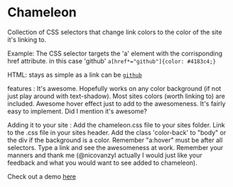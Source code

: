 Chameleon
=========

Collection of CSS selectors that change link colors to the color of the site it's linking to.

Example:
The CSS selector targets the 'a' element with the corrisponding href attribute. in this case 'github'
<code>a[href*="github"]{color: #4183c4;}</code>

HTML: stays as simple as a link can be
<code><a href="http://example.github.com/project/">github</a></code>

features :
It's awesome.
Hopefully works on any color background (if not just play around with text-shadow).
Most sites colors (worth linking to) are included.
Awesome hover effect just to add to the awesomeness.
It's fairly easy to implement.
Did I mention it's awesome?

Adding it to your site :
Add the chameleon.css file to your sites folder.
Link to the .css file in your sites header.
Add the class 'color-back' to "body" or the div if the background is a color.
Remember "a:hover" must be after all selectors.
Type a link and see the awesomeness at work.
Remember your manners and thank me (@nicovanzyl actually I would just like your feedback and what you would want to see added to chameleon).


Check out a demo <a href="http://nicovanzyl.com/tools/chameleon/">here</a>
